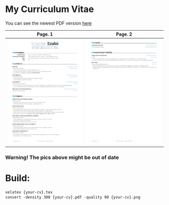 # My Curriculum Vitae

You can see the newest PDF version [here](https://raw.githubusercontent.com/v4k0nd/CV/master/CV-Krisztian_Szabo.pdf)


| Page. 1 | Page. 2 |
|:---:|:---:|
| [![CV](https://raw.githubusercontent.com/v4k0nd/CV/master/previews/cv1.png)](https://raw.githubusercontent.com/v4k0nd/CV/master/CV-Krisztian_Szabo.pdf) | [![CV](https://raw.githubusercontent.com/v4k0nd/CV/master/previews/cv2.png)](https://raw.githubusercontent.com/v4k0nd/CV/master/CV-Krisztian_Szabo.pdf) |
### Warning! The pics above might be out of date


# Build:

```
xelatex {your-cv}.tex
convert -density 300 {your-cv}.pdf -quality 90 {your-cv}.png
```
# 

